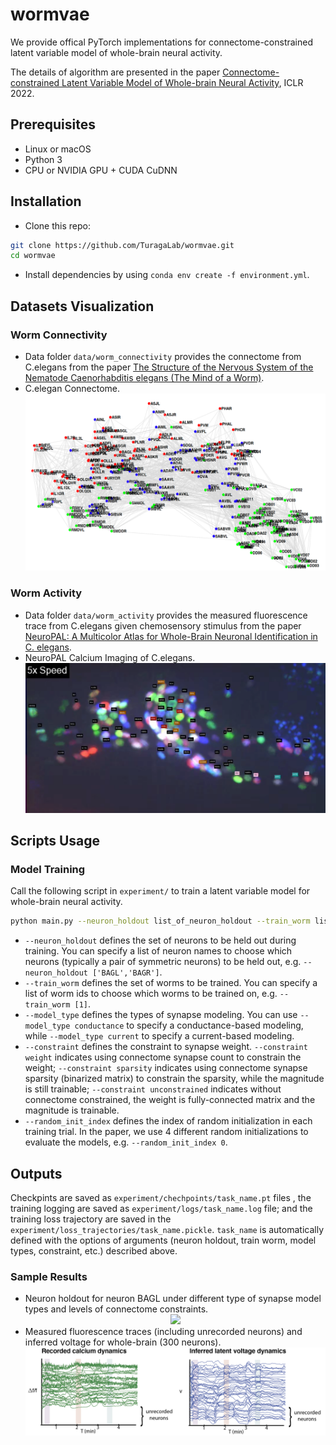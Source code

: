 # wormvae

We provide offical PyTorch implementations for connectome-constrained latent variable model of whole-brain neural activity. 

The details of algorithm are presented in the paper [Connectome-constrained Latent Variable Model of Whole-brain Neural Activity](https://openreview.net/pdf?id=CJzi3dRlJE-), ICLR 2022. 

## Prerequisites
- Linux or macOS
- Python 3
- CPU or NVIDIA GPU + CUDA CuDNN

## Installation
- Clone this repo:
```bash
git clone https://github.com/TuragaLab/wormvae.git
cd wormvae
```
- Install dependencies by using `conda env create -f environment.yml`.

## Datasets Visualization

### Worm Connectivity
- Data folder `data/worm_connectivity` provides the connectome from C.elegans from the paper [The Structure of the Nervous System of the Nematode Caenorhabditis elegans (The Mind of a Worm)](https://www.wormatlas.org/MoW_built0.92/MoW.html).
- C.elegan Connectome.
  <div align="center">
  <img src="readme_imgs/connectome.png">
  </div>

### Worm Activity
- Data folder `data/worm_activity` provides the measured fluorescence trace from C.elegans given chemosensory stimulus from the paper [NeuroPAL: A Multicolor Atlas for Whole-Brain Neuronal Identification in C. elegans](https://www.sciencedirect.com/science/article/pii/S0092867420316822).
- NeuroPAL Calcium Imaging of C.elegans.
  <div align="center">
  <img src="readme_imgs/NeuroPAL_calcium_imaging.png">
  </div>

## Scripts Usage

### Model Training
Call the following script in `experiment/` to train a latent variable model for whole-brain neural activity.
```bash
python main.py --neuron_holdout list_of_neuron_holdout --train_worm list_of_worm_id --model_type model_type --constraint constraint --random_init_index random_init_index 
```
- `--neuron_holdout` defines the set of neurons to be held out during training. You can specify a list of neuron names to choose which neurons (typically a pair of symmetric neurons) to be held out, e.g. `--neuron_holdout ['BAGL','BAGR']`.
- `--train_worm` defines the set of worms to be trained. You can specify a list of worm ids to choose which worms to be trained on, e.g. `--train_worm [1]`.
- `--model_type` defines the types of synapse modeling. You can use `--model_type conductance` to specify a conductance-based modeling, while `--model_type current` to specify a current-based modeling.
- `--constraint` defines the constraint to synapse weight. `--constraint weight` indicates using connectome synapse count to constrain the weight; `--constraint sparsity` indicates using connectome synapse sparsity (binarized matrix) to constrain the sparsity, while the magnitude is still trainable; `--constraint unconstrained` indicates without connectome constrained, the weight is fully-connected matrix and the magnitude is trainable.
- `--random_init_index` defines the index of random initialization in each training trial. In the paper, we use 4 different random initializations to evaluate the models, e.g. `--random_init_index 0`.

## Outputs
Checkpints are saved as `experiment/chechpoints/task_name.pt` files , the training logging are saved as `experiment/logs/task_name.log` file; and the training loss trajectory are saved in the `experiment/loss_trajectories/task_name.pickle`. `task_name` is automatically defined with the options of arguments (neuron holdout, train worm, model types, constraint, etc.) described above.

### Sample Results
- Neuron holdout for neuron BAGL under different type of synapse model types and levels of connectome constraints.
  <div align="center">
  <img src="readme_imgs/BAGL_neuron_holdout.png">
  </div>
- Measured fluorescence traces (including unrecorded neurons) and inferred voltage for whole-brain (300 neurons).
  <div align="center">
  <img src="readme_imgs/measure_fluorescence_infer_voltage.png">
  </div> 
  
